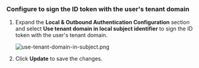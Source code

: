 ### Configure to sign the ID token with the user's tenant domain

1. Expand the **Local & Outbound Authentication Configuration** section and select **Use tenant domain in local subject identifier** to sign the ID token with the user's tenant domain.
    
    ![use-tenant-domain-in-subject.png](../../../assets/img/guides/use-tenant-domain-in-subject.png)
    
2. Click **Update** to save the changes.
